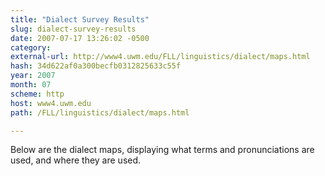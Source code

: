 ```yaml
---
title: "Dialect Survey Results"
slug: dialect-survey-results
date: 2007-07-17 13:26:02 -0500
category: 
external-url: http://www4.uwm.edu/FLL/linguistics/dialect/maps.html
hash: 34d622af0a300becfb0312825633c55f
year: 2007
month: 07
scheme: http
host: www4.uwm.edu
path: /FLL/linguistics/dialect/maps.html

---
```


Below are the dialect maps, displaying what terms and pronunciations are used, and where they are used.

